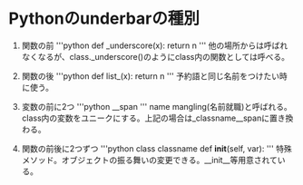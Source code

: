 # Pythonのunderbarの種別

1. 関数の前
'''python
def _underscore(x):
  return n
'''
他の場所からは呼ばれなくなるが、class._underscore()のようにclass内の関数としては呼べる。

2. 関数の後
'''python
def list_(x):
  return n
'''
予約語と同じ名前をつけたい時に使う。

3. 変数の前に2つ
'''python
__span
'''
name mangling(名前就職)と呼ばれる。class内の変数をユニークにする。上記の場合は_classname__spanに置き換わる。

4. 関数の前後に2つずつ
'''python
class classname
  def __init__(self, var):
'''
特殊メソッド。オブジェクトの振る舞いの変更できる。__init__等用意されている。